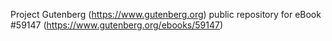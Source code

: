 Project Gutenberg (https://www.gutenberg.org) public repository for
eBook #59147 (https://www.gutenberg.org/ebooks/59147)
